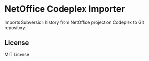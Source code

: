 # NetOffice Codeplex Importer

Imports Subversion history from NetOffice project on Codeplex to Git repository.


## License

MIT License
